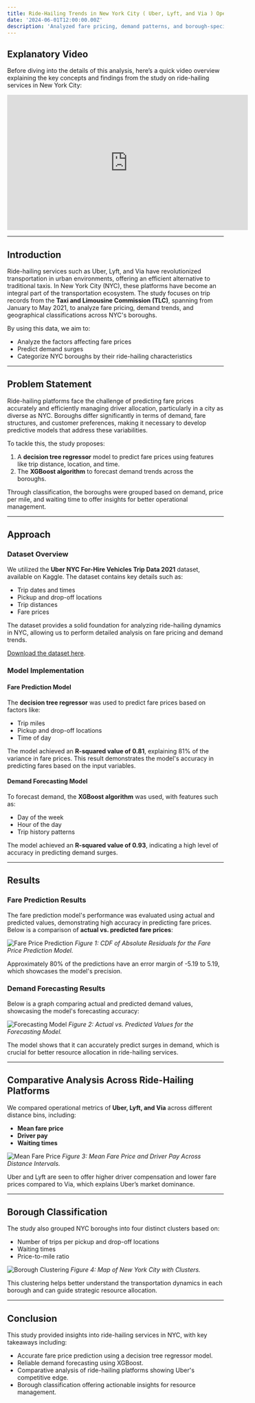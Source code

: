 ```yaml
---
title: Ride-Hailing Trends in New York City ( Uber, Lyft, and Via ) Operations Analysis
date: '2024-06-01T12:00:00.00Z'
description: 'Analyzed fare pricing, demand patterns, and borough-specific dynamics of Uber, Lyft, and Via in NYC using trip data from January to May 2021, uncovering insights into the competitive landscape and operational challenges.'
---
```


## Explanatory Video

Before diving into the details of this analysis, here’s a quick video overview explaining the key concepts and findings from the study on ride-hailing services in New York City:

<iframe width="560" height="315" src="https://www.youtube.com/embed/kRVfkAsUO8Y" frameborder="0" allow="accelerometer; autoplay; clipboard-write; encrypted-media; gyroscope; picture-in-picture" allowfullscreen></iframe>

---

## Introduction

Ride-hailing services such as Uber, Lyft, and Via have revolutionized transportation in urban environments, offering an efficient alternative to traditional taxis. In New York City (NYC), these platforms have become an integral part of the transportation ecosystem. The study focuses on trip records from the **Taxi and Limousine Commission (TLC)**, spanning from January to May 2021, to analyze fare pricing, demand trends, and geographical classifications across NYC's boroughs.

By using this data, we aim to:
- Analyze the factors affecting fare prices
- Predict demand surges
- Categorize NYC boroughs by their ride-hailing characteristics

---

## Problem Statement

Ride-hailing platforms face the challenge of predicting fare prices accurately and efficiently managing driver allocation, particularly in a city as diverse as NYC. Boroughs differ significantly in terms of demand, fare structures, and customer preferences, making it necessary to develop predictive models that address these variabilities.

To tackle this, the study proposes:
1. A **decision tree regressor** model to predict fare prices using features like trip distance, location, and time.
2. The **XGBoost algorithm** to forecast demand trends across the boroughs.

Through classification, the boroughs were grouped based on demand, price per mile, and waiting time to offer insights for better operational management.

---

## Approach

### Dataset Overview

We utilized the **Uber NYC For-Hire Vehicles Trip Data 2021** dataset, available on Kaggle. The dataset contains key details such as:
- Trip dates and times
- Pickup and drop-off locations
- Trip distances
- Fare prices

The dataset provides a solid foundation for analyzing ride-hailing dynamics in NYC, allowing us to perform detailed analysis on fare pricing and demand trends.

[Download the dataset here](https://www.kaggle.com/datasets/shuhengmo/uber-nyc-forhire-vehicles-trip-data-2021).

### Model Implementation

#### Fare Prediction Model

The **decision tree regressor** was used to predict fare prices based on factors like:
- Trip miles
- Pickup and drop-off locations
- Time of day

The model achieved an **R-squared value of 0.81**, explaining 81% of the variance in fare prices. This result demonstrates the model's accuracy in predicting fares based on the input variables.

#### Demand Forecasting Model

To forecast demand, the **XGBoost algorithm** was used, with features such as:
- Day of the week
- Hour of the day
- Trip history patterns

The model achieved an **R-squared value of 0.93**, indicating a high level of accuracy in predicting demand surges.

---

## Results

### Fare Prediction Results

The fare prediction model's performance was evaluated using actual and predicted values, demonstrating high accuracy in predicting fare prices. Below is a comparison of **actual vs. predicted fare prices**:

![Fare Price Prediction](./results_regression.png)
*Figure 1: CDF of Absolute Residuals for the Fare Price Prediction Model.*

Approximately 80% of the predictions have an error margin of -5.19 to 5.19, which showcases the model's precision.

### Demand Forecasting Results

Below is a graph comparing actual and predicted demand values, showcasing the model's forecasting accuracy:

![Forecasting Model](./results_forecasting.png)
*Figure 2: Actual vs. Predicted Values for the Forecasting Model.*

The model shows that it can accurately predict surges in demand, which is crucial for better resource allocation in ride-hailing services.

---

## Comparative Analysis Across Ride-Hailing Platforms

We compared operational metrics of **Uber, Lyft, and Via** across different distance bins, including:
- **Mean fare price**
- **Driver pay**
- **Waiting times**

![Mean Fare Price](./driver_pay_fare_price.png)
*Figure 3: Mean Fare Price and Driver Pay Across Distance Intervals.*

Uber and Lyft are seen to offer higher driver compensation and lower fare prices compared to Via, which explains Uber’s market dominance.

---

## Borough Classification

The study also grouped NYC boroughs into four distinct clusters based on:
- Number of trips per pickup and drop-off locations
- Waiting times
- Price-to-mile ratio

![Borough Clustering](./newy_yorkclass.png)
*Figure 4: Map of New York City with Clusters.*

This clustering helps better understand the transportation dynamics in each borough and can guide strategic resource allocation.

---

## Conclusion

This study provided insights into ride-hailing services in NYC, with key takeaways including:
- Accurate fare price prediction using a decision tree regressor model.
- Reliable demand forecasting using XGBoost.
- Comparative analysis of ride-hailing platforms showing Uber's competitive edge.
- Borough classification offering actionable insights for resource management.


